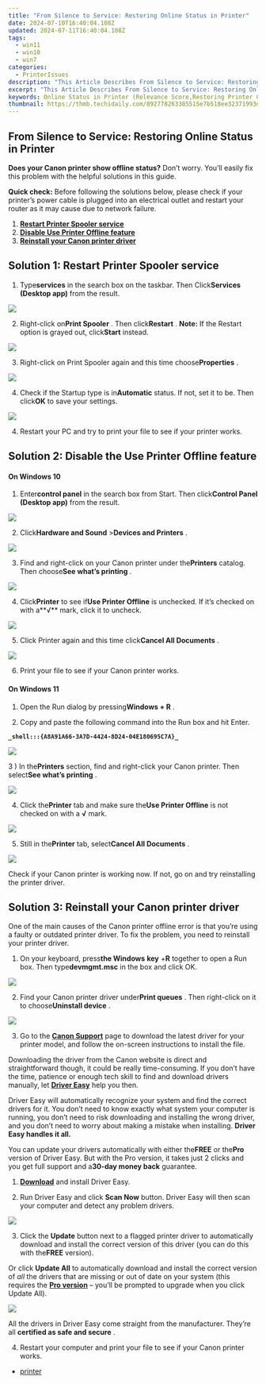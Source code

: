 ```yaml
---
title: "From Silence to Service: Restoring Online Status in Printer"
date: 2024-07-10T16:40:04.108Z
updated: 2024-07-11T16:40:04.108Z
tags:
  - win11
  - win10
  - win7
categories:
  - PrinterIssues
description: "This Article Describes From Silence to Service: Restoring Online Status in Printer"
excerpt: "This Article Describes From Silence to Service: Restoring Online Status in Printer"
keywords: Online Status in Printer (Relevance Score,Restoring Printer Connectivity (Relevance Score,Troubleshooting Printer Silence (Relevance Score,Internet Connection Problems & Printers (Relevance Score,Printer Network Troubleshooting (Relevance Score,Connectivity Issues with Inkjet/Laser Printers (Relevance Score,Network Restoration for Printers (Relevance Score
thumbnail: https://thmb.techidaily.com/892778263385515e7b518ee32371993d4538db30fcfa28225c01631f4b2e459e.jpg
---
```


## From Silence to Service: Restoring Online Status in Printer

**Does your Canon printer show offline status?** Don’t worry. You’ll easily fix this problem with the helpful solutions in this guide.

**Quick check:** Before following the solutions below, please check if your  printer’s power cable is plugged into an electrical outlet and restart your router as it may cause due to network failure.

1. **[Restart Printer Spooler service](#solution1)**
2. **[Disable Use Printer Offline feature](#solution2)**
3. **[Reinstall your Canon printer driver](#solution3)**

## Solution 1: Restart Printer Spooler service

 1) Type**services** in the search box on the taskbar. Then Click**Services** **(Desktop app)**  from the result.

![](https://images.drivereasy.com/wp-content/uploads/2023/10/win-11-open-services-app.jpg)

 2) Right-click on**Print Spooler** . Then click**Restart** . **Note:** If the Restart option is grayed out, click**Start** instead.

![](https://images.drivereasy.com/wp-content/uploads/2023/10/win-11-services-restart.jpg)

 3) Right-click on Print Spooler again and this time choose**Properties** .

![](https://images.drivereasy.com/wp-content/uploads/2017/08/print-spooler-properties-1.jpg)

 4) Check if the Startup type is in**Automatic** status. If not, set it to be. Then click**OK** to save your settings.

![](https://images.drivereasy.com/wp-content/uploads/2023/10/win-11-services-properties-2.jpg)

 4) Restart your PC and try to print your file to see if your printer works.

## Solution 2: Disable the Use Printer Offline feature

#### On Windows 10

 1) Enter**control panel** in the search box from Start. Then click**Control Panel (Desktop app)** from the result.

![](https://images.drivereasy.com/wp-content/uploads/2017/08/img_598154a852f36.png)

 2) Click**Hardware and Sound** \>**Devices and Printers** .

![](https://images.drivereasy.com/wp-content/uploads/2017/08/img_5981556632ee4.jpg)

 3) Find and right-click on your Canon printer under the**Printers** catalog. Then choose**See what’s printing** .

![](https://images.drivereasy.com/wp-content/uploads/2017/08/img_59816ecc61763.png)

 4) Click**Printer** to see if**Use Printer Offline** is unchecked. If it’s checked on with a**√** mark, click it to uncheck.

![](https://images.drivereasy.com/wp-content/uploads/2017/08/img_59816f74c7ba3.png)

 5) Click Printer again and this time click**Cancel All Documents** .

![](https://images.drivereasy.com/wp-content/uploads/2017/08/img_5981707ccc034.png)

6) Print your file to see if your Canon printer works.

#### On Windows 11

 1) Open the Run dialog by pressing**Windows + R** .

 2) Copy and paste the following command into the Run box and hit Enter.

**`_shell:::{A8A91A66-3A7D-4424-8D24-04E180695C7A}_`**

![](https://images.drivereasy.com/wp-content/uploads/2017/08/win-11-run-open-printer-setting.jpg)

 3 ) In the**Printers** section, find and right-click your Canon printer. Then select**See what’s printing** .

![](https://images.drivereasy.com/wp-content/uploads/2023/10/win-11-see-whats-printing.jpg)

 4) Click the**Printer** tab and make sure the**Use Printer Offline** is not checked on with a **√** mark.

![](https://images.drivereasy.com/wp-content/uploads/2017/08/win-11-use-printer-offline.jpg)

 5) Still in the**Printer** tab, select**Cancel All Documents** .

![](https://images.drivereasy.com/wp-content/uploads/2023/10/win-11-printer-cancel-documents.jpg)

 Check if your Canon printer is working now. If not, go on and try reinstalling the printer driver.

## Solution 3: Reinstall your Canon printer driver

One of the main causes of the Canon printer offline error is that you’re using a faulty or outdated printer driver. To fix the problem, you need to reinstall your printer driver.

 1) On your keyboard, press**the Windows** **key** +**R** together to open a Run box. Then type**devmgmt.msc** in the box and click OK.

![](https://images.drivereasy.com/wp-content/uploads/2017/08/img_5981726ea530f.png)

 2) Find your Canon printer driver under**Print queues** . Then right-click on it to choose**Uninstall device** .

![](https://images.drivereasy.com/wp-content/uploads/2017/08/img_598173de12b56.png)

 3) Go to the **[Canon Support](https://www.usa.canon.com/internet/portal/us/home/support)**  page to download the latest driver for your printer model, and follow the on-screen instructions to install the file.

 Downloading the driver from the Canon website is direct and straightforward though, it could be really time-consuming. If you don’t have the time, patience or enough tech skill to find and download drivers manually, let **[Driver Easy](https://tools.techidaily.com/drivereasy/download/)**  help you then.

 Driver Easy will automatically recognize your system and find the correct drivers for it. You don’t need to know exactly what system your computer is running, you don’t need to risk downloading and installing the wrong driver, and you don’t need to worry about making a mistake when installing. **Driver Easy handles it all.**

 You can update your drivers automatically with either the**FREE** or the**Pro** version of Driver Easy. But with the Pro version, it takes just 2 clicks and you get full support and a**30-day money back** guarantee.

 1) **[Download](https://tools.techidaily.com/drivereasy/download/)**   and install Driver Easy.

 2) Run Driver Easy and click **Scan Now**   button. Driver Easy will then scan your computer and detect any problem drivers.

![](https://images.drivereasy.com/wp-content/uploads/2021/08/scannow.jpg)

3) Click the **Update**  button next to a flagged printer driver to automatically download and install the correct version of this driver (you can do this with the**FREE** version).

Or click **Update All**  to automatically download and install the correct version of _all_  the drivers that are missing or out of date on your system (this requires the **[Pro version](https://tools.techidaily.com/drivereasy/download/)**  – you’ll be prompted to upgrade when you click Update All).

![](https://images.drivereasy.com/wp-content/uploads/2021/08/update-all.jpg)

 All the drivers in Driver Easy come straight from the manufacturer. They’re all **certified as safe and secure** .

 4) Restart your computer and print your file to see if your Canon printer works.

* [printer](https://tools.techidaily.com/drivereasy/download/)

<ins class="adsbygoogle"
     style="display:block"
     data-ad-format="autorelaxed"
     data-ad-client="ca-pub-7571918770474297"
     data-ad-slot="1223367746"></ins>



<ins class="adsbygoogle"
     style="display:block"
     data-ad-client="ca-pub-7571918770474297"
     data-ad-slot="8358498916"
     data-ad-format="auto"
     data-full-width-responsive="true"></ins>




